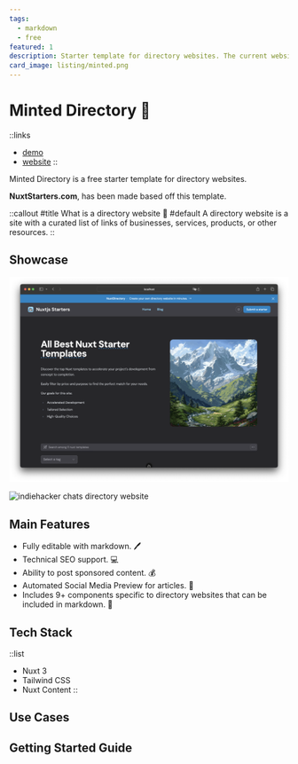 ```yaml
---
tags:
  - markdown
  - free
featured: 1
description: Starter template for directory websites. The current website where you are has been made with this template.
card_image: listing/minted.png
---
```


# Minted Directory 🍃

::links
- [demo](#this-is-the-demo)
- [website](https://minteddirectory.com)
::

Minted Directory is a free starter template for directory websites.

**NuxtStarters.com**, has been made based off this template.

::callout
#title
What is a directory website 🤔
#default
A directory website is a site with a curated list of links of businesses, services, products, or other resources.
::

## Showcase
![nuxt directory website starter](/directory_screenshot.png)

![indiehacker chats directory website](/indiehackerchats.png)

## Main Features

- Fully editable with markdown. 🖊️
- Technical SEO support. 💻
- Ability to post sponsored content. 💰
- Automated Social Media Preview for articles. 🚛
- Includes 9+ components specific to directory websites that can be included in markdown. 📢

## Tech Stack

::list
- Nuxt 3
- Tailwind CSS
- Nuxt Content
::

## Use Cases


## Getting Started Guide